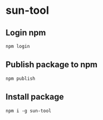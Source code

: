# sun-tool


## Login npm

```
npm login
```

## Publish package to npm

```
npm publish
```

## Install package

```
npm i -g sun-tool
```


